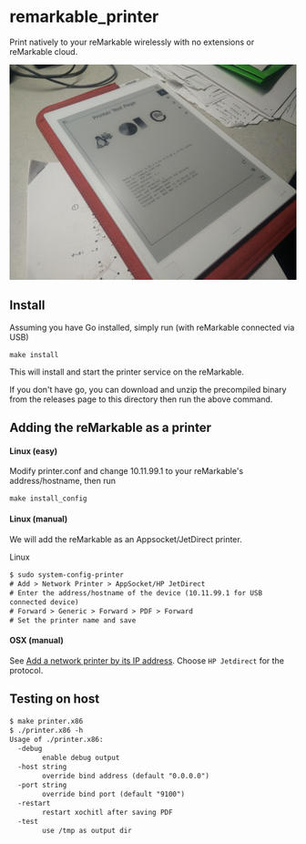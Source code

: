 # remarkable_printer

Print natively to your reMarkable wirelessly with no extensions or reMarkable cloud.

![](img.jpg)

## Install

Assuming you have Go installed, simply run (with reMarkable connected via USB)

    make install
    
This will install and start the printer service on the reMarkable.
    
If you don't have go, you can download and unzip the precompiled binary from the releases page to this directory then run the above command.

## Adding the reMarkable as a printer

#### Linux (easy)

Modify printer.conf and change 10.11.99.1 to your reMarkable's address/hostname, then run

    make install_config

#### Linux (manual)

We will add the reMarkable as an Appsocket/JetDirect printer.

Linux

    $ sudo system-config-printer
    # Add > Network Printer > AppSocket/HP JetDirect
    # Enter the address/hostname of the device (10.11.99.1 for USB connected device)
    # Forward > Generic > Forward > PDF > Forward
    # Set the printer name and save
    
#### OSX (manual)

See [Add a network printer by its IP address](https://support.apple.com/guide/mac-help/add-a-printer-on-mac-mh14004/mac).  Choose `HP Jetdirect` for the protocol.

## Testing on host

    $ make printer.x86
    $ ./printer.x86 -h
    Usage of ./printer.x86:
      -debug
            enable debug output
      -host string
            override bind address (default "0.0.0.0")
      -port string
            override bind port (default "9100")
      -restart
            restart xochitl after saving PDF
      -test
            use /tmp as output dir
